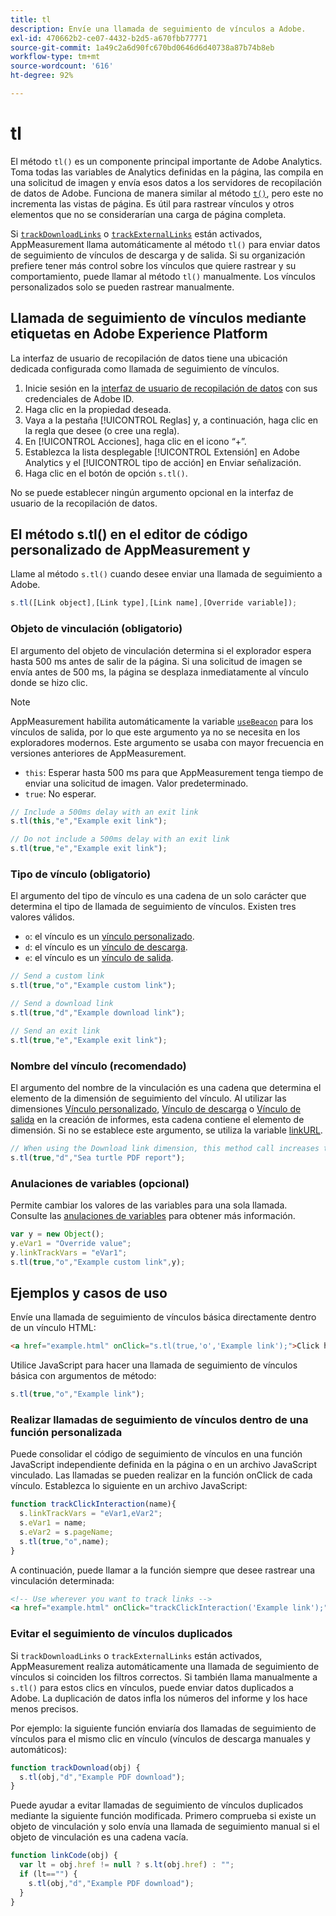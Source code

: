 ```yaml
---
title: tl
description: Envíe una llamada de seguimiento de vínculos a Adobe.
exl-id: 470662b2-ce07-4432-b2d5-a670fbb77771
source-git-commit: 1a49c2a6d90fc670bd0646d6d40738a87b74b8eb
workflow-type: tm+mt
source-wordcount: '616'
ht-degree: 92%

---
```


# tl

El método `tl()` es un componente principal importante de Adobe Analytics. Toma todas las variables de Analytics definidas en la página, las compila en una solicitud de imagen y envía esos datos a los servidores de recopilación de datos de Adobe. Funciona de manera similar al método [`t()`](t-method.md), pero este no incrementa las vistas de página. Es útil para rastrear vínculos y otros elementos que no se considerarían una carga de página completa.

Si [`trackDownloadLinks`](../config-vars/trackdownloadlinks.md) o [`trackExternalLinks`](../config-vars/trackexternallinks.md) están activados, AppMeasurement llama automáticamente al método `tl()` para enviar datos de seguimiento de vínculos de descarga y de salida. Si su organización prefiere tener más control sobre los vínculos que quiere rastrear y su comportamiento, puede llamar al método `tl()` manualmente. Los vínculos personalizados solo se pueden rastrear manualmente.

## Llamada de seguimiento de vínculos mediante etiquetas en Adobe Experience Platform

La interfaz de usuario de recopilación de datos tiene una ubicación dedicada configurada como llamada de seguimiento de vínculos.

1. Inicie sesión en la [interfaz de usuario de recopilación de datos](https://experience.adobe.com/data-collection) con sus credenciales de Adobe ID.
1. Haga clic en la propiedad deseada.
1. Vaya a la pestaña [!UICONTROL Reglas] y, a continuación, haga clic en la regla que desee (o cree una regla).
1. En [!UICONTROL Acciones], haga clic en el icono “+”.
1. Establezca la lista desplegable [!UICONTROL Extensión] en Adobe Analytics y el [!UICONTROL tipo de acción] en Enviar señalización.
1. Haga clic en el botón de opción `s.tl()`.

No se puede establecer ningún argumento opcional en la interfaz de usuario de la recopilación de datos.

## El método s.tl() en el editor de código personalizado de AppMeasurement y 

Llame al método `s.tl()` cuando desee enviar una llamada de seguimiento a Adobe.

```js
s.tl([Link object],[Link type],[Link name],[Override variable]);
```

### Objeto de vinculación (obligatorio)

El argumento del objeto de vinculación determina si el explorador espera hasta 500 ms antes de salir de la página. Si una solicitud de imagen se envía antes de 500 ms, la página se desplaza inmediatamente al vínculo donde se hizo clic.

>[!NOTE]
>
>AppMeasurement habilita automáticamente la variable [`useBeacon`](../config-vars/usebeacon.md) para los vínculos de salida, por lo que este argumento ya no se necesita en los exploradores modernos. Este argumento se usaba con mayor frecuencia en versiones anteriores de AppMeasurement.

* `this`: Esperar hasta 500 ms para que AppMeasurement tenga tiempo de enviar una solicitud de imagen. Valor predeterminado.
* `true`: No esperar.

```JavaScript
// Include a 500ms delay with an exit link
s.tl(this,"e","Example exit link");

// Do not include a 500ms delay with an exit link
s.tl(true,"e","Example exit link");
```

### Tipo de vínculo (obligatorio)

El argumento del tipo de vínculo es una cadena de un solo carácter que determina el tipo de llamada de seguimiento de vínculos. Existen tres valores válidos.

* `o`: el vínculo es un [vínculo personalizado](/help/components/dimensions/custom-link.md).
* `d`: el vínculo es un [vínculo de descarga](/help/components/dimensions/download-link.md).
* `e`: el vínculo es un [vínculo de salida](/help/components/dimensions/exit-link.md).

```js
// Send a custom link
s.tl(true,"o","Example custom link");

// Send a download link
s.tl(true,"d","Example download link");

// Send an exit link
s.tl(true,"e","Example exit link");
```

### Nombre del vínculo (recomendado)

El argumento del nombre de la vinculación es una cadena que determina el elemento de la dimensión de seguimiento del vínculo. Al utilizar las dimensiones [Vínculo personalizado](/help/components/dimensions/custom-link.md), [Vínculo de descarga](/help/components/dimensions/download-link.md) o [Vínculo de salida](/help/components/dimensions/exit-link.md) en la creación de informes, esta cadena contiene el elemento de dimensión. Si no se establece este argumento, se utiliza la variable [linkURL](../config-vars/linkurl.md).

```js
// When using the Download link dimension, this method call increases the occurrences metric for "Sea turtle PDF report" by 1.
s.tl(true,"d","Sea turtle PDF report");
```

### Anulaciones de variables (opcional)

Permite cambiar los valores de las variables para una sola llamada. Consulte las [anulaciones de variables](../../js/overrides.md) para obtener más información.

```js
var y = new Object();
y.eVar1 = "Override value";
y.linkTrackVars = "eVar1";
s.tl(true,"o","Example custom link",y);
```

## Ejemplos y casos de uso

Envíe una llamada de seguimiento de vínculos básica directamente dentro de un vínculo HTML:

```HTML
<a href="example.html" onClick="s.tl(true,'o','Example link');">Click here</a>
```

Utilice JavaScript para hacer una llamada de seguimiento de vínculos básica con argumentos de método:

```JavaScript
s.tl(true,"o","Example link");
```

### Realizar llamadas de seguimiento de vínculos dentro de una función personalizada

Puede consolidar el código de seguimiento de vínculos en una función JavaScript independiente definida en la página o en un archivo JavaScript vinculado. Las llamadas se pueden realizar en la función onClick de cada vínculo. Establezca lo siguiente en un archivo JavaScript:

```JavaScript
function trackClickInteraction(name){
  s.linkTrackVars = "eVar1,eVar2";
  s.eVar1 = name;
  s.eVar2 = s.pageName;
  s.tl(true,"o",name);
}
```

A continuación, puede llamar a la función siempre que desee rastrear una vinculación determinada:

```HTML
<!-- Use wherever you want to track links -->
<a href="example.html" onClick="trackClickInteraction('Example link');">Click here</a>
```

### Evitar el seguimiento de vínculos duplicados

Si `trackDownloadLinks` o `trackExternalLinks` están activados, AppMeasurement realiza automáticamente una llamada de seguimiento de vínculos si coinciden los filtros correctos. Si también llama manualmente a `s.tl()` para estos clics en vínculos, puede enviar datos duplicados a Adobe. La duplicación de datos infla los números del informe y los hace menos precisos.

Por ejemplo: la siguiente función enviaría dos llamadas de seguimiento de vínculos para el mismo clic en vínculo (vínculos de descarga manuales y automáticos):

```JavaScript
function trackDownload(obj) {
  s.tl(obj,"d","Example PDF download");
}
```

Puede ayudar a evitar llamadas de seguimiento de vínculos duplicados mediante la siguiente función modificada. Primero comprueba si existe un objeto de vinculación y solo envía una llamada de seguimiento manual si el objeto de vinculación es una cadena vacía.

```JavaScript
function linkCode(obj) {
  var lt = obj.href != null ? s.lt(obj.href) : "";
  if (lt=="") {
    s.tl(obj,"d","Example PDF download");
  }
}
```
